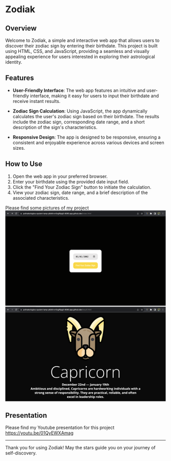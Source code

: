 # Zodiak 

## Overview

Welcome to Zodiak, a simple and interactive web app that allows users to discover their zodiac sign by entering their birthdate. This project is built using HTML, CSS, and JavaScript, providing a seamless and visually appealing experience for users interested in exploring their astrological identity.

## Features

- **User-Friendly Interface**: The web app features an intuitive and user-friendly interface, making it easy for users to input their birthdate and receive instant results.

- **Zodiac Sign Calculation**: Using JavaScript, the app dynamically calculates the user's zodiac sign based on their birthdate. The results include the zodiac sign, corresponding date range, and a short description of the sign's characteristics.

- **Responsive Design**: The app is designed to be responsive, ensuring a consistent and enjoyable experience across various devices and screen sizes.

## How to Use

1. Open the web app in your preferred browser.
2. Enter your birthdate using the provided date input field.
3. Click the "Find Your Zodiac Sign" button to initiate the calculation.
4. View your zodiac sign, date range, and a brief description of the associated characteristics.

Please find some pictures of my project
![index](https://github.com/PolinaKoriagina/Zodiak/blob/main/images/index.png)
![index](https://github.com/PolinaKoriagina/Zodiak/blob/main/images/result.png)


## Presentation

Please find my Youtube presentation for this project https://youtu.be/01QyEWXAmag


---

Thank you for using Zodiak! May the stars guide you on your journey of self-discovery.
